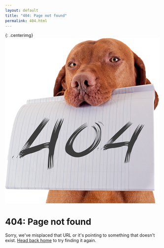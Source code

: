 ```yaml
---
layout: default
title: "404: Page not found"
permalink: 404.html
---
```


{: .centerimg}
![404-Doggo](assets/img/dog_404.png)

<div class="page">
  <h1 class="page-title">404: Page not found</h1>
  <p class="lead">Sorry, we've misplaced that URL or it's pointing to something that doesn't exist. <a href="{{ "/" | relative_url }}">Head back home</a> to try finding it again.</p>
</div> 
